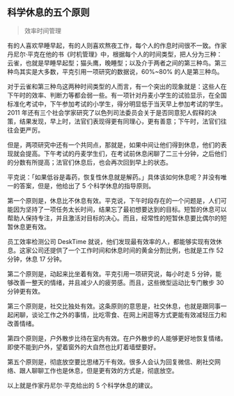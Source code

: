 ## 科学休息的五个原则

> 效率时间管理

有的人喜欢早睡早起，有的人则喜欢熬夜工作，每个人的作息时间很不一致。作家丹尼尔·平克在他的书《时机管理》中，根据每个人的时间类型，把人分为三种：云雀，也就是早睡早起型；猫头鹰，晚睡型；以及介于两者之间的第三种鸟。第三种鸟其实是大多数，平克引用一项研究的数据说，60%~80% 的人是第三种鸟。

对于云雀和第三种鸟这两种时间类型的人而言，有一个突出的现象就是：这些人在下午时的效率、判断力等都会弱一些。有一项针对丹麦小学生的试验显示，在全国标准化考试中，下午参加考试的小学生，得分明显低于当天早上参加考试的学生。2011 年还有三个社会学家研究了以色列司法委员会关于是否同意犯人假释的决策，结果发现，早上时，法官们表现得更有同理心，更有善意；下午时，法官们往往会更严厉。

但是，两项研究中还有一个共同点，那就是，如果中间让他们得到休息，他们的表现就会提高。下午考试的丹麦学生们，在考试前休息闲聊了二三十分钟，之后他们的分数有所提高；法官们休息后，也会再次回到早上的状态。

平克说：「如果低谷是毒药，恢复性休息就是解药。」具体该如何休息呢？并没有唯一的答案，但是，他给出了 5 个科学休息的指导原则。

第一个原则是，休息比不休息有效。平克说，下午时段存在的一个问题是，人们可能因为坚持了一项任务太长时间，结果忘了最初想要达到的目标。短暂的休息可以帮助人保持专注，并且激活对目标的决心。而且，经常性的短暂休息要比偶尔的短暂休息更有效。

员工效率检测公司 DeskTime 就说，他们发现最有效率的人，都能够实现有效休息。这家公司还提供了一个工作时间和休息时间的黄金分割比例，也就是工作 52 分钟，休息 17 分钟。

第二个原则是，动起来比坐着有效。平克引用一项研究说，每小时走 5 分钟，能够改善一整天的情绪，并且减少人的疲劳感。而且，这些微型运动比专门散步 30 分钟更有效。

第三个原则是，社交比独处有效。这条原则的意思是，社交休息，也就是跟同事一起闲聊，谈论工作之外的事情，比吃零食、在网上闲逛等方式更能有效减轻压力和改善情绪。

第四个原则是，户外散步比待在室内有效。在户外散步的人能够更好地恢复情绪。即使不能到户外，望着窗外的大自然也比盯着墙壁要好。

第五个原则是，彻底放空要比思绪万千有效。很多人会认为回复微信、刷社交网络、跟人聊聊工作也是休息，但是更有效的方式是，彻底放空。

以上就是作家丹尼尔·平克给出的 5 个科学休息的建议。

